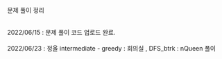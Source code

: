 문제 풀이 정리

<br>2022/06/15 : 문제 풀이 코드 업로드 완료.</br>
<br>2022/06/23 : 정올 intermediate - greedy : 회의실 , DFS_btrk : nQueen 풀이  </br>